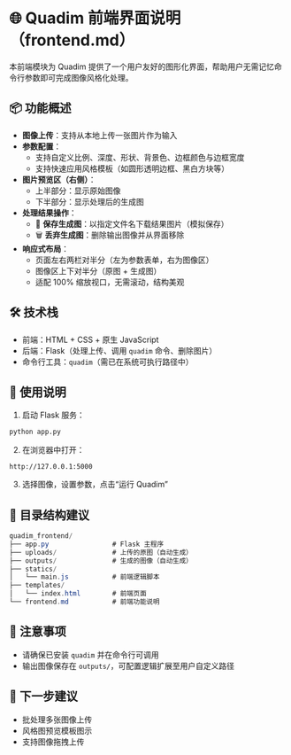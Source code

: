 # 🌐 Quadim 前端界面说明（frontend.md）

本前端模块为 Quadim 提供了一个用户友好的图形化界面，帮助用户无需记忆命令行参数即可完成图像风格化处理。

## 📦 功能概述

- **图像上传**：支持从本地上传一张图片作为输入
- **参数配置**：
  - 支持自定义比例、深度、形状、背景色、边框颜色与边框宽度
  - 支持快速应用风格模板（如圆形透明边框、黑白方块等）
- **图片预览区（右侧）**：
  - 上半部分：显示原始图像
  - 下半部分：显示处理后的生成图
- **处理结果操作**：
  - 💾 **保存生成图**：以指定文件名下载结果图片（模拟保存）
  - 🗑️ **丢弃生成图**：删除输出图像并从界面移除
- **响应式布局**：
  - 页面左右两栏对半分（左为参数表单，右为图像区）
  - 图像区上下对半分（原图 + 生成图）
  - 适配 100% 缩放视口，无需滚动，结构美观

## 🛠️ 技术栈

- 前端：HTML + CSS + 原生 JavaScript
- 后端：Flask（处理上传、调用 `quadim` 命令、删除图片）
- 命令行工具：`quadim`（需已在系统可执行路径中）

## 🧪 使用说明

1. 启动 Flask 服务：

```bash
python app.py
```

2. 在浏览器中打开：

```
http://127.0.0.1:5000
```

3. 选择图像，设置参数，点击“运行 Quadim”

## 📁 目录结构建议

```csharp
quadim_frontend/
├── app.py                # Flask 主程序
├── uploads/              # 上传的原图（自动生成）
├── outputs/              # 生成的图像（自动生成）
├── statics/
│   └── main.js           # 前端逻辑脚本
├── templates/
│   └── index.html        # 前端页面
└── frontend.md           # 前端功能说明
```

## 🧹 注意事项

- 请确保已安装 `quadim` 并在命令行可调用
- 输出图像保存在 `outputs/`，可配置逻辑扩展至用户自定义路径

## 🏁 下一步建议

- 批处理多张图像上传
- 风格图预览模板图示
- 支持图像拖拽上传
